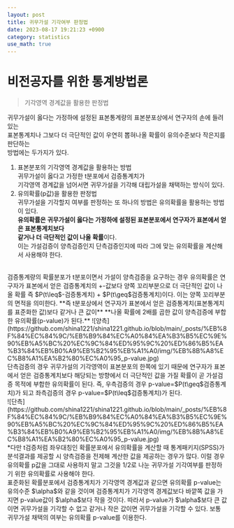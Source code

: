 ```yaml
---
layout: post
title: 귀무가설 기각여부 판정법 
date: 2023-08-17 19:21:23 +0900
category: statistics 
use_math: true
---
```

# 비전공자를 위한 통계방법론    
> 기각영역 경계값을 활용한 판정법     

귀무가설이 옳다는 가정하에 설정된 표본통계량의 표본분포상에서 연구자의 손에 들려있는  
표본통계치나 그보다 더 극단적인 값이 우연히 뽑혀나올 확률이 유의수준보다 작은지를 판단하는  
방법에는 두가지가 있다.  
1. 표본분포의 기각영역 경계값을 활용하는 방법  
   귀무가설이 옳다고 가정한 t분포에서 검증통계치가  
   기각영역 경계값을 넘어서면 귀무가설을 기각해 대립가설을 채택하는 방식이 있다.
2. 유의확률(p값)을 활용한 판정법  
   귀무가설을 기각할지 여부를 판정하는 또 하나의 방법은 유의확률을 활용하는 방법이 있다.  
   **유의확률은 귀무가설이 옳다는 가정하에 설정된 표본분포에서 연구자가 표본에서 얻은 표본통계치보다**  
   **같거나 더 극단적인 값이 나올 확률**이다.  
   이는 가설검증이 양측검증인지 단측검증인지에 따라 그에 맞는 유의확률을 계산해서 사용해야 한다.
<br>  
검증통계량의 확률분포가 t분포이면서 가설이 양측검증을 요구하는 경우 유의확률은 연구자가 표본에서 얻은  
검증통계치의 +-값보다 양쪽 꼬리부분으로 더 극단적인 값이 나올 확률  
즉 $P(t\leq$-검증통계치) + $P(t\geq$검증통계치)이다.  
이는 양쪽 꼬리부분의 면적을 의미한다.  
**즉 t분포상에서 연구자가 표본에서 얻은 검증통계치(표본통계치를 표준화한 값)보다 같거나 큰 값이**  
**나올 확률에 2배를 곱한 값이 양측검증에 부합한 유의확률(p-value)가 된다.**  
![양측](https://github.com/shina1221/shina1221.github.io/blob/main/_posts/%EB%8F%84%EC%84%9C/%EB%B9%84%EC%A0%84%EA%B3%B5%EC%9E%90%EB%A5%BC%20%EC%9C%84%ED%95%9C%20%ED%86%B5%EA%B3%84%EB%B0%A9%EB%B2%95%EB%A1%A0/img/%EB%8B%A8%EC%B8%A1%EA%B2%80%EC%A0%95_p-value.jpg)
<br>  
단측검증의 경우 귀무가설의 기각영역이 표본분포의 한쪽에 있기 때문에 연구자가 표본에서 얻은  
검증통계치보다 해당되는 방향에서 더 극단적인 값을 가질 확률이 곧 가설검증 목적에 부합한  
유의확률이 된다. 즉, 우측검증의 경우 p-value=$P(t\geq$검증통계치)가 되고  
좌측검증의 경우 p-value=$P(t\leq$검증통계치)가 된다.
<br>  
![단측](https://github.com/shina1221/shina1221.github.io/blob/main/_posts/%EB%8F%84%EC%84%9C/%EB%B9%84%EC%A0%84%EA%B3%B5%EC%9E%90%EB%A5%BC%20%EC%9C%84%ED%95%9C%20%ED%86%B5%EA%B3%84%EB%B0%A9%EB%B2%95%EB%A1%A0/img/%EB%8B%A8%EC%B8%A1%EA%B2%80%EC%A0%95_p-value.jpg)
<br>  
*다만 t검증처럼 좌우대칭인 확률분포에서 유의확률을 계산할 때 통계패키지(SPSS)가 분석결과를 제공할 시  
양측검증을 전제해 계산한 값을 제공하는 경우가 많다. 이럴 경우 유의확률 p값을 그대로 사용하지 말고  
그것을 1/2로 나눈 귀무가설 기각여부를 판정하기 위한 유의확률로 사용해야 한다.
<br>  
표준화된 확률분포에서 검증통계치가 기각영역 경계값과 같으면 유의확률 p-value는 유의수준 $\alpha$와  
같을 것이며 검증통계치가 기각영역 경계값보다 바깥쪽 값을 가지면 p-value값이 $\alpha$보다 작을 것이다. 따라서 p-value가 $\alpha$보다 큰 값이면 귀무가설을 기각할 수 없고 같거나 작은 값이면 귀무가설을  
기각할 수 있다.  
보통 귀무가설 채택의 여부는 유의확률 p-value를 이용한다.
<br>  


  

